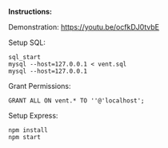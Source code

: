 **Instructions:**

Demonstration: https://youtu.be/ocfkDJ0tvbE

Setup SQL:
```
sql_start
mysql --host=127.0.0.1 < vent.sql
mysql --host=127.0.0.1
```
Grant Permissions:
```
GRANT ALL ON vent.* TO ''@'localhost';
```
Setup Express:
```
npm install
npm start
```














